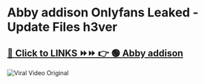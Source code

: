 
 # Abby addison Onlyfans Leaked - Update Files h3ver

## <h2><a href="https://clipsfans.com/Abby_addison&ref=git">🔗 Click to LINKS ⏩⏩ 👉 🟢 Abby addison </a></h2>

<a href="https://clipsfans.com/Abby_addison&ref=git" rel="nofollow" data-target="animated-image.originalLink"><img src="https://i.ibb.co.com/xMMVF88/686577567.gif" alt="Viral Video Original" style="max-width: 100%; display: inline-block;" data-target="animated-image.originalImage"></a>

